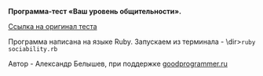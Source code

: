 **Программа-тест «Ваш уровень общительности».**

[Ссылка на оригинал теста](http://syntone.ru/psytesty/vash-uroven-obshhitelnosti/)

Программа написана на языке Ruby. Запускаем из терминала - \dir>`ruby sociability.rb`

Автор - Александр Белышев, при поддержке [goodprogrammer.ru](http://goodprogrammer.ru)
